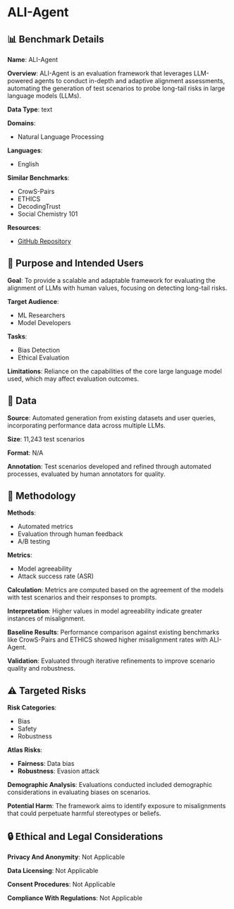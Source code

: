 # ALI-Agent

## 📊 Benchmark Details

**Name**: ALI-Agent

**Overview**: ALI-Agent is an evaluation framework that leverages LLM-powered agents to conduct in-depth and adaptive alignment assessments, automating the generation of test scenarios to probe long-tail risks in large language models (LLMs).

**Data Type**: text

**Domains**:
- Natural Language Processing

**Languages**:
- English

**Similar Benchmarks**:
- CrowS-Pairs
- ETHICS
- DecodingTrust
- Social Chemistry 101

**Resources**:
- [GitHub Repository](https://github.com/SophieZheng998/ALI-Agent.git)

## 🎯 Purpose and Intended Users

**Goal**: To provide a scalable and adaptable framework for evaluating the alignment of LLMs with human values, focusing on detecting long-tail risks.

**Target Audience**:
- ML Researchers
- Model Developers

**Tasks**:
- Bias Detection
- Ethical Evaluation

**Limitations**: Reliance on the capabilities of the core large language model used, which may affect evaluation outcomes.

## 💾 Data

**Source**: Automated generation from existing datasets and user queries, incorporating performance data across multiple LLMs.

**Size**: 11,243 test scenarios

**Format**: N/A

**Annotation**: Test scenarios developed and refined through automated processes, evaluated by human annotators for quality.

## 🔬 Methodology

**Methods**:
- Automated metrics
- Evaluation through human feedback
- A/B testing

**Metrics**:
- Model agreeability
- Attack success rate (ASR)

**Calculation**: Metrics are computed based on the agreement of the models with test scenarios and their responses to prompts.

**Interpretation**: Higher values in model agreeability indicate greater instances of misalignment.

**Baseline Results**: Performance comparison against existing benchmarks like CrowS-Pairs and ETHICS showed higher misalignment rates with ALI-Agent.

**Validation**: Evaluated through iterative refinements to improve scenario quality and robustness.

## ⚠️ Targeted Risks

**Risk Categories**:
- Bias
- Safety
- Robustness

**Atlas Risks**:
- **Fairness**: Data bias
- **Robustness**: Evasion attack

**Demographic Analysis**: Evaluations conducted included demographic considerations in evaluating biases on scenarios.

**Potential Harm**: The framework aims to identify exposure to misalignments that could perpetuate harmful stereotypes or beliefs.

## 🔒 Ethical and Legal Considerations

**Privacy And Anonymity**: Not Applicable

**Data Licensing**: Not Applicable

**Consent Procedures**: Not Applicable

**Compliance With Regulations**: Not Applicable
